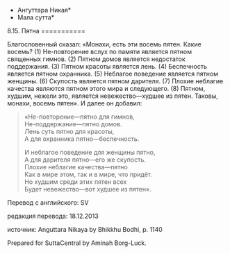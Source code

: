 * Ангуттара Никая*
* Мала сутта*

8\.15\. Пятна
\=\=\=\=\=\=\=\=\=\=\=

Благословенный сказал: «Монахи, есть эти восемь пятен\. Какие восемь? \(1\) Не\-повторение вслух по памяти является пятном священных гимнов\. \(2\) Пятном домов является недостаток поддержания\. \(3\) Пятном красоты является лень\. \(4\) Беспечность является пятном охранника\. \(5\) Неблагое поведение является пятном женщины\. \(6\) Скупость является пятном дарителя\. \(7\) Плохие неблагие качества являются пятном этого мира и следующего\. \(8\) Пятном, худшим, нежели это, является невежество—худшее из пятен\. Таковы, монахи, восемь пятен»\. И далее он добавил:

> «Не\-повторение—пятно для гимнов,  
> Не\-поддержание—пятно домов\.  
> Лень суть пятно для красоты,  
> А для охранника пятно—беспечность\.  
>   
> И неблагое поведение для женщины пятно,  
> А для дарителя пятно—его же скупость\.  
> Плохие неблагие качества—пятно  
> Как в мире этом, так и в мире, что придёт\.  
> Но худшим среди этих пятен всех  
> Будет невежество—вот худшее из пятен»\.

Перевод с английского: SV

редакция перевода: 18\.12\.2013

источник: Anguttara Nikaya by Bhikkhu Bodhi, p\. 1140

Prepared for SuttaCentral by Aminah Borg\-Luck\.